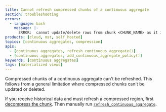 ```yaml
---
title: Cannot refresh compressed chunks of a continuous aggregate
section: troubleshooting
errors:
  - language: bash
    message: |-
      ERROR:  cannot update/delete rows from chunk <CHUNK_NAME> as it is compressed
products: [cloud, mst, self_hosted]
topics: [continuous aggregates, compression]
apis:
  - [continuous aggregates, refresh_continuous_aggregate()]
  - [continuous aggregates, add_continuous_aggregate_policy()]
keywords: [continuous aggregates]
tags: [materialized views]
---
```


<!---
* Use this format for writing troubleshooting sections:
 - Cause: What causes the problem?
 - Consequence: What does the user see when they hit this problem?
 - Fix/Workaround: What can the user do to fix or work around the problem? Provide a "Resolving" Procedure if required.
 - Result: When the user applies the fix, what is the result when the same action is applied?
* Copy this comment at the top of every troubleshooting page
-->

Compressed chunks of a continuous aggregate can't be refreshed. This follows
from a general limitation where compressed chunks can't be updated or deleted.

If you receive historical data and must refresh a compressed region, first
[decompress the chunk][decompression]. Then manually run
[`refresh_continuous_aggregate`][refresh_continuous_aggregate].

[decompression]: /use-timescale/:currentVersion:/compression/decompress-chunks/
[refresh_continuous_aggregate]: /api/:currentVersion:/continuous-aggregates/refresh_continuous_aggregate/
